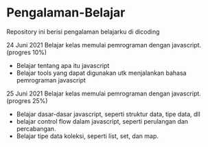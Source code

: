# Pengalaman-Belajar
Repository ini berisi pengalaman belajarku di dicoding

24 Juni 2021
Belajar kelas memulai pemrograman dengan javascript. (progres 10%)
  * Belajar tentang apa itu javascript
  * Belajar tools yang dapat digunakan utk menjalankan bahasa pemrograman javascript

25 Juni 2021
Belajar kelas memulai pemrograman dengan javascript. (progres 25%)
 * Belajar dasar-dasar javascript, seperti struktur data, tipe data, dll
 * belajar control flow dalam javascript, seperti perulangan dan percabangan.
 * Belajar tipe data koleksi, seperti list, set, dan map.
